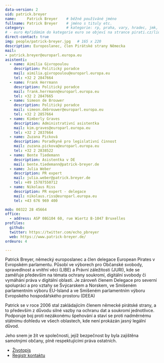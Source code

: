 ```yaml
---
data-version: 2
uid: patrick.breyer
name:     Patrick Breyer  	# běžně používáné jméno
fullname: Patrick Breyer  	# jméno s tituly etc.
category:                 	# kategorie: rp, praha, vary, hradec, jmk, senat
# - euro #přidámim do kategorie euro se objeví na strance pirati.cz/lide v kategii europoslancu
direct-contact: true
img: people/patrick-breyer.jpg   # 165 x 220
description: Europoslanec, člen Pirátské strany Německa
mail:
- patrick.breyer@europarl.europa.eu 
asistenti:
  - name: Aimilia Givropoulou
    description: Politický poradce
    mail: aimilia.givropoulou@europarl.europa.eu
    tel: +32 2 2847664
  - name: Frank Herrmann
    description: Politický poradce
    mail: frank.herrmann@europarl.europa.eu
    tel: +32 2 2847665
  - name: Simeon de Brouwer
    description: Politický poradce
    mail: simeon.debrouwer@europarl.europa.eu
    tel: +32 2 2857664
  - name: Kimberly Graves
    description: Administrativní asistentka
    mail: kim.graves@europarl.europa.eu
    tel: +32 2 2837664
  - name: Zuzana Picková
    description: Poradkyně pro legislativní činnost
    mail: zuzana.pickova@europarl.europa.eu
    tel: +32 2 2838522
  - name: Bente Tiedemann
    description: Asistentka v DE
    mail: bente.tiedemann@patrick-breyer.de
  - name: Julia Weber
    description: PR expert
    mail: julia.weber@patrick.breyer.de
    tel: +49 15787550712  
  - name: Nikolaus Riss
    description: PR expert - delegace 
    mail: nikolaus.riss@europarl.europa.eu
    tel: +43 676 969 400

mob: 00322 28 45664
office: 
  - address: ASP 08G104 60, rue Wiertz B-1047 Bruxelles 
profiles:
  github:
  twitter: https://twitter.com/echo_pbreyer
  web: https://www.patrick-breyer.de/
ordeuro: 4

---
```

Patrick Breyer, německý europoslanec a člen delegace European Pirates v Evropském parlamentu. Působí ve výborech pro Občanské svobody, spravedlnost a vnitřní věci (LIBE) a Právní záležitosti (JURI), kde se zaměřuje především na témata ochrany soukromí, digitální svobody či vymáhání práva v digitální oblasti. Je zároveň členem Delegace pro severní spolupráci a pro vztahy se Švýcarskem a Norskem, ve Smíšeném parlamentním výboru EU-Island a ve Smíšeném parlamentním výboru Evropského hospodářského prostoru (DEEA)

Patrick se v roce 2006 stal zakládajícím členem německé pirátské strany, a to především z důvodu silné vazby na ochranu dat a soukromí jednotlivce. Podporuje boj proti nezákonému špehování a staví se proti nadměrnému státnímu dohledu ve všech oblastech, kde není prokázán jasný legální důvod. 

Jeho snem je žít ve společnosti, jejíž bezpečnost by byla zajištěna samotnými občany, plně respektujícími práva ostatních.

* [Životopis](https://www.europarl.europa.eu/meps/cs/197431/PATRICK_BREYER/cv#mep-card-content)
* [Registr kontaktu](https://www.europarl.europa.eu/meps/cs/197431/PATRICK_BREYER/meetings/past#mep-card-content)
